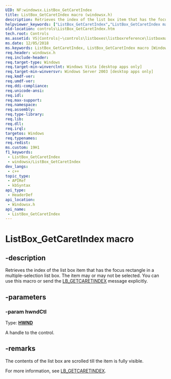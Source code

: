 ```yaml
---
UID: NF:windowsx.ListBox_GetCaretIndex
title: ListBox_GetCaretIndex macro (windowsx.h)
description: Retrieves the index of the list box item that has the focus rectangle in a multiple-selection list box. The item may or may not be selected. You can use this macro or send the LB_GETCARETINDEX message explicitly.
helpviewer_keywords: ["ListBox_GetCaretIndex","ListBox_GetCaretIndex macro [Windows Controls]","_win32_ListBox_GetCaretIndex","_win32_ListBox_GetCaretIndex_cpp","controls.ListBox_GetCaretIndex","controls._win32_ListBox_GetCaretIndex","windowsx/ListBox_GetCaretIndex"]
old-location: controls\ListBox_GetCaretIndex.htm
tech.root: Controls
ms.assetid: VS|Controls|~\controls\listboxes\listboxreference\listboxmacros\listbox_getcaretindex.htm
ms.date: 12/05/2018
ms.keywords: ListBox_GetCaretIndex, ListBox_GetCaretIndex macro [Windows Controls], _win32_ListBox_GetCaretIndex, _win32_ListBox_GetCaretIndex_cpp, controls.ListBox_GetCaretIndex, controls._win32_ListBox_GetCaretIndex, windowsx/ListBox_GetCaretIndex
req.header: windowsx.h
req.include-header: 
req.target-type: Windows
req.target-min-winverclnt: Windows Vista [desktop apps only]
req.target-min-winversvr: Windows Server 2003 [desktop apps only]
req.kmdf-ver: 
req.umdf-ver: 
req.ddi-compliance: 
req.unicode-ansi: 
req.idl: 
req.max-support: 
req.namespace: 
req.assembly: 
req.type-library: 
req.lib: 
req.dll: 
req.irql: 
targetos: Windows
req.typenames: 
req.redist: 
ms.custom: 19H1
f1_keywords:
 - ListBox_GetCaretIndex
 - windowsx/ListBox_GetCaretIndex
dev_langs:
 - c++
topic_type:
 - APIRef
 - kbSyntax
api_type:
 - HeaderDef
api_location:
 - Windowsx.h
api_name:
 - ListBox_GetCaretIndex
---
```


# ListBox_GetCaretIndex macro


## -description

Retrieves the index of the list box item that has the focus rectangle in a multiple-selection list box. The item may or may not be selected. You can use this macro or send the <a href="https://docs.microsoft.com/windows/desktop/controls/lb-getcaretindex">LB_GETCARETINDEX</a> message explicitly.

## -parameters

### -param hwndCtl

Type: <b><a href="https://docs.microsoft.com/windows/desktop/WinProg/windows-data-types">HWND</a></b>

A handle to the control.

## -remarks

The contents of the list box are scrolled till the item is fully visible.

For more information, see <a href="https://docs.microsoft.com/windows/desktop/controls/lb-getcaretindex">LB_GETCARETINDEX</a>.

